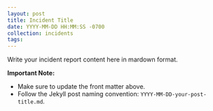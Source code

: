 ```yaml
---
layout: post
title: Incident Title
date: YYYY-MM-DD HH:MM:SS -0700
collection: incidents
tags:
---
```


Write your incident report content here in mardown format. 

**Important Note:** 
* Make sure to update the front matter above.
* Follow the Jekyll post naming convention: `YYYY-MM-DD-your-post-title.md`.
